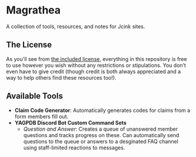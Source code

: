 # Magrathea
A collection of tools, resources, and notes for Jcink sites.

## The License

As you'll see from [the included license](LICENSE), everything in this repository is free to use however you wish without any restrictions or stipulations. You don’t even have to give credit (though credit is both always appreciated and a way to help others find these resources too!).

## Available Tools
 - **Claim Code Generator**: Automatically generates codes for claims from a form members fill out.
 - **YAGPDB Discord Bot Custom Command Sets**
   - *Question and Answer*: Creates a queue of unanswered member questions and tracks progress on these. Can automatically send questions to the queue or answers to a desginated FAQ channel using staff-limited reactions to messages.
